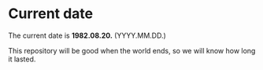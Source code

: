# Current date

The current date is **1982.08.20.** (YYYY.MM.DD.)

This repository will be good when the world ends, so we will know how long it lasted.
